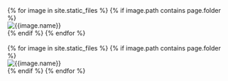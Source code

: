 
<div class="carousel" data-flickity='{ "imagesLoaded": true, "percentPosition": false,"adaptiveHeight": true,"fullscreen": true }'>
  {% for image  in site.static_files %} 
    {% if image.path contains page.folder  %}
    <div class="carousel-cell">
        <img src="{{ site.baseurl }}{{ image.path }}" alt="{{image.name}}" />
    </div>      
    {% endif %}  
  {% endfor %}  
</div>
<br/>
<div class="row">
  {% for image  in site.static_files %} 
    {% if image.path contains page.folder  %}
        <div class="col s12 m6">
            <div class="card">
                <div class="card-image" >
                    <img src="{{ site.baseurl }}{{ image.path }}" alt="{{image.name}}" />      
                </div>
            </div>
        </div>        
    {% endif %}  
  {% endfor %}
</div>